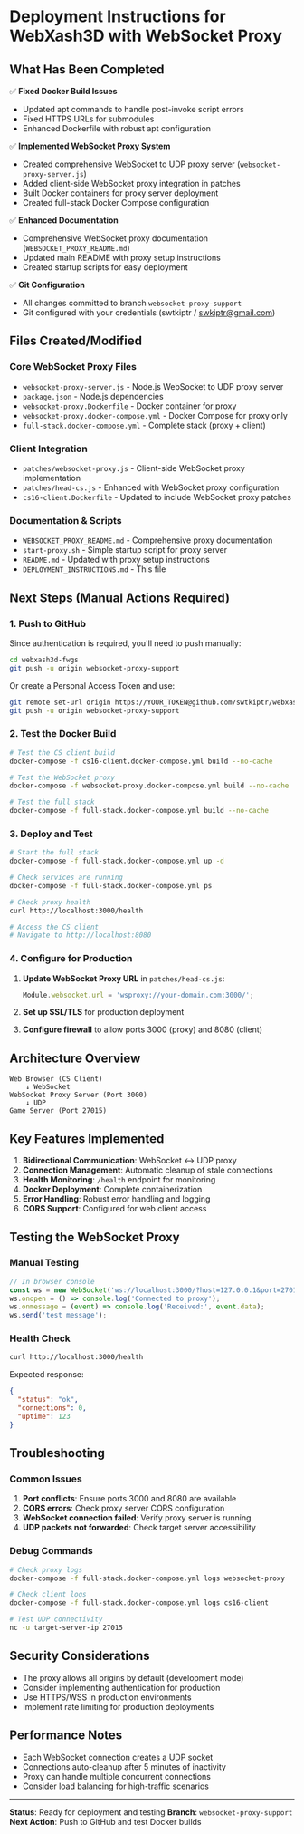 # Deployment Instructions for WebXash3D with WebSocket Proxy

## What Has Been Completed

✅ **Fixed Docker Build Issues**
- Updated apt commands to handle post-invoke script errors
- Fixed HTTPS URLs for submodules
- Enhanced Dockerfile with robust apt configuration

✅ **Implemented WebSocket Proxy System**
- Created comprehensive WebSocket to UDP proxy server (`websocket-proxy-server.js`)
- Added client-side WebSocket proxy integration in patches
- Built Docker containers for proxy server deployment
- Created full-stack Docker Compose configuration

✅ **Enhanced Documentation**
- Comprehensive WebSocket proxy documentation (`WEBSOCKET_PROXY_README.md`)
- Updated main README with proxy setup instructions
- Created startup scripts for easy deployment

✅ **Git Configuration**
- All changes committed to branch `websocket-proxy-support`
- Git configured with your credentials (swtkiptr / swkiptr@gmail.com)

## Files Created/Modified

### Core WebSocket Proxy Files
- `websocket-proxy-server.js` - Node.js WebSocket to UDP proxy server
- `package.json` - Node.js dependencies
- `websocket-proxy.Dockerfile` - Docker container for proxy
- `websocket-proxy.docker-compose.yml` - Docker Compose for proxy only
- `full-stack.docker-compose.yml` - Complete stack (proxy + client)

### Client Integration
- `patches/websocket-proxy.js` - Client-side WebSocket proxy implementation
- `patches/head-cs.js` - Enhanced with WebSocket proxy configuration
- `cs16-client.Dockerfile` - Updated to include WebSocket proxy patches

### Documentation & Scripts
- `WEBSOCKET_PROXY_README.md` - Comprehensive proxy documentation
- `start-proxy.sh` - Simple startup script for proxy server
- `README.md` - Updated with proxy setup instructions
- `DEPLOYMENT_INSTRUCTIONS.md` - This file

## Next Steps (Manual Actions Required)

### 1. Push to GitHub

Since authentication is required, you'll need to push manually:

```bash
cd webxash3d-fwgs
git push -u origin websocket-proxy-support
```

Or create a Personal Access Token and use:
```bash
git remote set-url origin https://YOUR_TOKEN@github.com/swtkiptr/webxash3d-fwgs.git
git push -u origin websocket-proxy-support
```

### 2. Test the Docker Build

```bash
# Test the CS client build
docker-compose -f cs16-client.docker-compose.yml build --no-cache

# Test the WebSocket proxy
docker-compose -f websocket-proxy.docker-compose.yml build --no-cache

# Test the full stack
docker-compose -f full-stack.docker-compose.yml build --no-cache
```

### 3. Deploy and Test

```bash
# Start the full stack
docker-compose -f full-stack.docker-compose.yml up -d

# Check services are running
docker-compose -f full-stack.docker-compose.yml ps

# Check proxy health
curl http://localhost:3000/health

# Access the CS client
# Navigate to http://localhost:8080
```

### 4. Configure for Production

1. **Update WebSocket Proxy URL** in `patches/head-cs.js`:
   ```javascript
   Module.websocket.url = 'wsproxy://your-domain.com:3000/';
   ```

2. **Set up SSL/TLS** for production deployment

3. **Configure firewall** to allow ports 3000 (proxy) and 8080 (client)

## Architecture Overview

```
Web Browser (CS Client)
    ↓ WebSocket
WebSocket Proxy Server (Port 3000)
    ↓ UDP
Game Server (Port 27015)
```

## Key Features Implemented

1. **Bidirectional Communication**: WebSocket ↔ UDP proxy
2. **Connection Management**: Automatic cleanup of stale connections
3. **Health Monitoring**: `/health` endpoint for monitoring
4. **Docker Deployment**: Complete containerization
5. **Error Handling**: Robust error handling and logging
6. **CORS Support**: Configured for web client access

## Testing the WebSocket Proxy

### Manual Testing

```javascript
// In browser console
const ws = new WebSocket('ws://localhost:3000/?host=127.0.0.1&port=27015');
ws.onopen = () => console.log('Connected to proxy');
ws.onmessage = (event) => console.log('Received:', event.data);
ws.send('test message');
```

### Health Check

```bash
curl http://localhost:3000/health
```

Expected response:
```json
{
  "status": "ok",
  "connections": 0,
  "uptime": 123
}
```

## Troubleshooting

### Common Issues

1. **Port conflicts**: Ensure ports 3000 and 8080 are available
2. **CORS errors**: Check proxy server CORS configuration
3. **WebSocket connection failed**: Verify proxy server is running
4. **UDP packets not forwarded**: Check target server accessibility

### Debug Commands

```bash
# Check proxy logs
docker-compose -f full-stack.docker-compose.yml logs websocket-proxy

# Check client logs
docker-compose -f full-stack.docker-compose.yml logs cs16-client

# Test UDP connectivity
nc -u target-server-ip 27015
```

## Security Considerations

- The proxy allows all origins by default (development mode)
- Consider implementing authentication for production
- Use HTTPS/WSS in production environments
- Implement rate limiting for production deployments

## Performance Notes

- Each WebSocket connection creates a UDP socket
- Connections auto-cleanup after 5 minutes of inactivity
- Proxy can handle multiple concurrent connections
- Consider load balancing for high-traffic scenarios

---

**Status**: Ready for deployment and testing
**Branch**: `websocket-proxy-support`
**Next Action**: Push to GitHub and test Docker builds